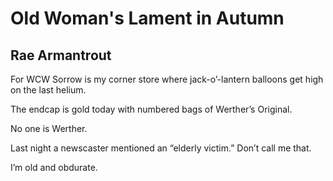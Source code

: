 # Old Woman's Lament in Autumn
## Rae Armantrout
For WCW
Sorrow is my corner store
where jack-o’-lantern balloons
get high on the last helium.

The endcap is gold today
with numbered bags
of Werther’s Original.

No one is Werther.

Last night a newscaster
mentioned an “elderly victim.”
Don’t call me that.

I’m old
and obdurate.
